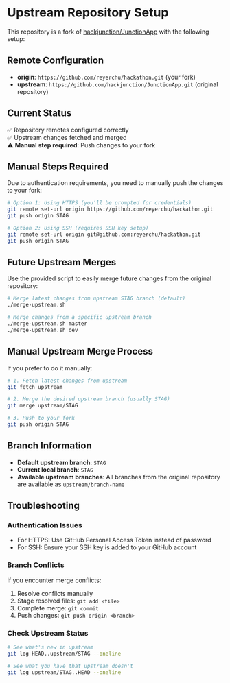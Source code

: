 # Upstream Repository Setup

This repository is a fork of [hackjunction/JunctionApp](https://github.com/hackjunction/JunctionApp) with the following setup:

## Remote Configuration

- **origin**: `https://github.com/reyerchu/hackathon.git` (your fork)
- **upstream**: `https://github.com/hackjunction/JunctionApp.git` (original repository)

## Current Status

✅ Repository remotes configured correctly  
✅ Upstream changes fetched and merged  
⚠️  **Manual step required**: Push changes to your fork

## Manual Steps Required

Due to authentication requirements, you need to manually push the changes to your fork:

```bash
# Option 1: Using HTTPS (you'll be prompted for credentials)
git remote set-url origin https://github.com/reyerchu/hackathon.git
git push origin STAG

# Option 2: Using SSH (requires SSH key setup)
git remote set-url origin git@github.com:reyerchu/hackathon.git
git push origin STAG
```

## Future Upstream Merges

Use the provided script to easily merge future changes from the original repository:

```bash
# Merge latest changes from upstream STAG branch (default)
./merge-upstream.sh

# Merge changes from a specific upstream branch
./merge-upstream.sh master
./merge-upstream.sh dev
```

## Manual Upstream Merge Process

If you prefer to do it manually:

```bash
# 1. Fetch latest changes from upstream
git fetch upstream

# 2. Merge the desired upstream branch (usually STAG)
git merge upstream/STAG

# 3. Push to your fork
git push origin STAG
```

## Branch Information

- **Default upstream branch**: `STAG`
- **Current local branch**: `STAG`
- **Available upstream branches**: All branches from the original repository are available as `upstream/branch-name`

## Troubleshooting

### Authentication Issues
- For HTTPS: Use GitHub Personal Access Token instead of password
- For SSH: Ensure your SSH key is added to your GitHub account

### Branch Conflicts
If you encounter merge conflicts:
1. Resolve conflicts manually
2. Stage resolved files: `git add <file>`
3. Complete merge: `git commit`
4. Push changes: `git push origin <branch>`

### Check Upstream Status
```bash
# See what's new in upstream
git log HEAD..upstream/STAG --oneline

# See what you have that upstream doesn't
git log upstream/STAG..HEAD --oneline
```
